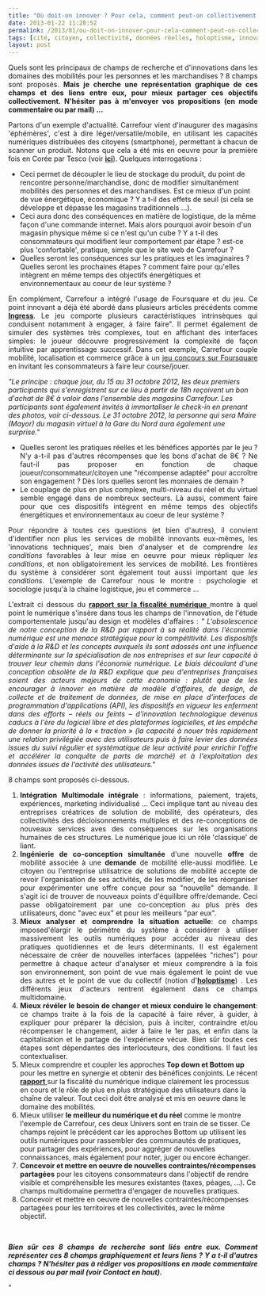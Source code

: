 ```yaml
---
title: "Où doit-on innover ? Pour cela, comment peut-on collectivement se représenter les champs de recherche ?"
date: 2013-01-22 11:28:52
permalink: /2013/01/ou-doit-on-innover-pour-cela-comment-peut-on-collectivement-se-representer-les-champs-de-recherche.html
tags: [cité, citoyen, collectivité, données réelles, holoptisme, innovation, intelligence collective, internet, pensée complexe]
layout: post
---
```


<p style="text-align: justify">Quels sont les principaux de champs de recherche et d'innovations dans les domaines des mobilités pour les personnes et les marchandises ? 8 champs sont proposés. <strong>Mais je cherche une représentation graphique de ces champs et des liens entre eux, pour mieux partager ces objectifs collectivement. N'hésiter pas à m'envoyer vos propositions (en mode commentaire ou par mail) ...</strong></p> <p style="text-align: justify">Partons d'un exemple d'actualité. Carrefour vient d'inaugurer des magasins 'éphémères', c'est à dire léger/versatile/mobile, en utilisant les capacités numériques distribuées des citoyens (smartphone), permettant à chacun de scanner un produit. Notons que cela a été mis en oeuvre pour la première fois en Corée par Tesco (voir <strong><a href="https://gabrielplassat.github.io/transportsdufutur/2011/06/le-supermarche-sur-le-quai-du-metro-livraison-a-domicile.html" target="_blank">ici</a></strong>). Quelques interrogations :</p> <ul> <li>Ceci permet de découpler le lieu de stockage du produit, du point de rencontre personne/marchandise, donc de modifier simultanément mobilités des personnes et des marchandises. Est ce mieux d'un point de vue énergétique, économique ? Y a t-il des effets de seuil (si cela se développe et dépasse les magasins traditionnels ...). </li> <li>Ceci aura donc des conséquences en matière de logistique, de la même façon d'une commande internet. Mais alors pourquoi avoir besoin d'un magasin physique même si ce n'est qu'un cube ? Y a t-il des consommateurs qui modifient leur comportement par étape ? est-ce plus 'confortable', pratique, simple que le site web de Carrefour ?</li> <li>Quelles seront les conséquences sur les pratiques et les imaginaires ? Quelles seront les prochaines étapes ? comment faire pour qu'elles intègrent en même temps des objectifs énergétiques et environnementaux au coeur de leur système ? </li></ul>  <!--more-->    <p style="text-align: justify">En complément, Carrefour a intégré l'usage de Foursquare et du jeu. Ce point innovant a déjà été abordé dans plusieurs articles précédents comme <strong><a href="https://gabrielplassat.github.io/transportsdufutur/2012/11/ibm-dans-son-dernier-executive-report-tranforming-retail-engaging-customers-through-information-influencers-and-interacti.html" target="_blank">Ingress</a></strong>. Le jeu comporte plusieurs caractéristiques intrinsèques qui conduisent notamment à engager, à faire faire". Il permet également de simuler des systèmes très complexes, tout en affichant des interfaces simples: le joueur découvre progressivement la complexité de façon intuitive par apprentissage successif. Dans cet exemple, Carrefour couple mobilité, localisation et commerce grâce à un <a href="https://fr.foursquare.com/v/magasin-virtuel-ephem%C3%A8re-carrefour/50742fa7183fad06fee9e8c2" target="_blank">jeu concours sur Foursquare</a> en invitant les consommateurs à faire leur course/jouer.</p> <p style="text-align: justifypadding-left: 30px"><em>"Le principe : chaque jour, du 15 au 31 octobre 2012, les deux premiers participants qui s'enregistrent sur ce lieu à partir de 18h reçoivent un bon d'achat de 8€ à valoir dans l'ensemble des magasins Carrefour. Les participants sont également invités à immortaliser le check-in en prenant des photos, voir ci-dessous. Le 31 octobre 2012, la personne qui sera Maire (Mayor) du magasin virtuel à la Gare du Nord aura également une surprise."</em></p> <ul> <li> <div style="text-align: justify">Quelles seront les pratiques réelles et les bénéfices apportés par le jeu ? N'y a-t-il pas d'autres récompenses que les bons d'achat de 8€ ? Ne faut-il pas proposer en fonction de chaque joueur/consommateur/citoyen une "récompense adaptée" pour accroître son engagement ? Dès lors quelles seront les monnaies de demain ?</div> </li> <li> <div style="text-align: justify">Le couplage de plus en plus complexe, multi-niveau du réel et du virtuel semble engagé dans de nombreux secteurs. Là aussi, comment faire pour que ces dispositifs intègrent en même temps des objectifs énergétiques et environnementaux au coeur de leur système ?</div> </li> </ul> <p style="text-align: justify">Pour répondre à toutes ces questions (et bien d'autres), il convient d'identifier non plus les services de mobilité innovants eux-mêmes, les 'innovations techniques', mais bien d'analyser et de comprendre <em>les conditions</em> favorables à leur mise en oeuvre pour mieux répliquer <em>les conditions</em>, et non obligatoirement les services de mobilité. Les frontières du système à considérer sont également tout aussi important que <em>les conditions</em>. L'exemple de Carrefour nous le montre : psychologie et sociologie jusqu'à la chaîne logistique, jeu et commerce ... </p> <p style="text-align: justify">L'extrait ci dessous du <a href="http://www.redressement-productif.gouv.fr/files/rapport-fiscalite-du-numerique_2013.pdf" target="_blank"><strong>rapport sur la fiscalité numérique</strong> </a>montre à quel point le numérique s'insère dans tous les champs de l'innovation, de l'étude comportementale jusqu'au design et modèles d'affaires : <em>" L'obsolescence de notre conception de la R&D par rapport à sa réalité dans l'économie numérique est une menace stratégique pour la compétitivité. Les dispositifs d'aide à la R&D et les concepts auxquels ils sont adossés ont une influence déterminante sur la spécialisation de nos entreprises et sur leur capacité à trouver leur chemin dans l'économie numérique. Le biais découlant d'une conception obsolète de la R&D explique que peu d'entreprises françaises soient des acteurs majeurs de cette économie : plutôt que de les encourager à innover en matière de modèle d'affaires, de design, de collecte et de traitement de données, de mise en place d'interfaces de programmation d'applications </em><em>(API), les dispositifs en vigueur les enferment dans des efforts – réels ou feints – d'innovation technologique devenus caducs à l'ère du logiciel libre et des plateformes logicielles, et les empêche de donner la priorité à la « traction » (la capacité à nouer très rapidement une relation privilégiée avec des utilisateurs puis à faire levier des données issues du suivi régulier et systématique de leur activité pour enrichir l'offre et accélérer la conquête de parts de marché) et à l'exploitation des données issues de l'activité des utilisateurs."</em></p> <p style="text-align: justify">8 champs sont proposés ci-dessous. </p> <ol> <li> <div style="text-align: justify"><strong>Intégration Multimodale intégrale</strong> : informations, paiement, trajets, expériences, marketing individualisé ... Ceci implique tant au niveau des entreprises créatrices de solution de mobilité, des opérateurs, des collectivités des décloisonnements multiples et des re-conceptions de nouveaux services aves des conséquences sur les organisations humaines de ces structures. Le numérique joue ici un rôle 'classique' de liant.</div> </li> <li> <div style="text-align: justify"><strong>Ingénierie de co-conception simultanée</strong> d'une nouvelle <strong>offre</strong> de mobilité associée à une <strong>demande</strong> de mobilité elle-aussi modifiée. Le citoyen ou l'entreprise utilisatrice de solutions de mobilité accepte de revoir l'organisation de ses activités, de les modifier, de les réorganiser pour expérimenter une offre conçue pour sa "nouvelle" demande. Il s'agit ici de trouver de nouveaux points d'équilibre offre/demande. Ceci passe obligatoirement par une co-conception au plus près des utilisateurs, donc "avec eux" et pour les meilleurs "par eux".</div> </li> <li> <div style="text-align: justify"><strong>Mieux analyser et comprendre la situation actuelle</strong>: ce champs imposed'élargir le périmètre du système à considérer à utiliser massivement les outils numériques pour accéder au niveau des pratiques quotidiennes et de leurs déterminants. Il est également nécessaire de créer de nouvelles interfaces (appelées "riches") pour permettre à chaque acteur d'analyser et mieux comprendre à la fois son environnement, son point de vue mais également le point de vue des autres et le point de vue du collectif (notion d'<strong><a href="https://gabrielplassat.github.io/transportsdufutur/2012/06/les-donnees-peuvent-changer-nos-pratiques-et-notre-rapport-aux-autres.html" target="_blank">holoptisme</a></strong>) . Les différents jeux d'acteurs rentrent également dans ce champs multidomaine.</div> </li> <li> <div style="text-align: justify"><strong>Mieux révéler le besoin de changer et mieux conduire le changement</strong>: ce champs traite à la fois de la capacité à faire réver, à guider, à expliquer pour préparer la décision, puis à inciter, contraindre et/ou récompenser le changement, aider à faire le 1er pas, et enfin dans la capitalisation et le partage de l'expérience vécue. Bien sûr toutes ces étapes sont dépendantes des interlocuteurs, des conditions. Il faut les contextualiser.</div> </li> <li>Mieux comprendre et coupler les approches <strong>Top down et Bottom up</strong> pour les mettre en synergie et obtenir des bénéfices conjoints. Le récent <a href="http://www.redressement-productif.gouv.fr/files/rapport-fiscalite-du-numerique_2013.pdf" target="_blank"><strong>rapport</strong> </a>sur la fiscalité du numérique indique clairement les processus en cours et le rôle de plus en plus stratégique des utilisateurs dans la chaîne de valeur. Tout ceci doit être analysé et mis en oeuvre dans le domaine des mobilités.</li> <li>Mieux utiliser <strong>le meilleur du numérique et du réel</strong> comme le montre l'exemple de Carrefour, ces deux Univers sont en train de se tisser. Ce champs rejoint le précédent car les approches Bottom up utilisent les outils numériques pour rassembler des communautés de pratiques, pour partager des expériences, pour aggréger de nouvelles connaissances, mais également pour noter, juger ou encore échanger.</li> <li><strong>Concevoir et mettre en oeuvre de nouvelles contraintes/récompenses partagées</strong> pour les citoyens consommateurs dans l'objectif de rendre visible et compréhensible les mesures existantes (taxes, péages, ...). Ce champs multidomaine permettra d'engager de nouvelles pratiques.</li> <li>Concevoir et mettre en oeuvre de nouvelles contraintes/récompenses partagées pour les territoires et les collectivités, avec le même objectif.    </li> </ol> <p style="text-align: justify"><em> </em></p> <p style="text-align: justify"><strong><em>Bien sûr ces 8 champs de recherche sont liés entre eux. Comment représenter ces 8 champs graphiquement et leurs liens ? Y a t-il d'autres champs ? N'hésiter pas à rédiger vos propositions en mode commentaire ci dessous ou par mail (voir Contact en haut). </em></strong></p>"
